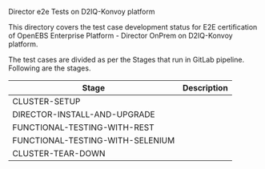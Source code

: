 Director e2e Tests on D2IQ-Konvoy platform

This directory covers the test case development status for E2E certification of OpenEBS Enterprise Platform - Director OnPrem on D2IQ-Konvoy platform.

The test cases are divided as per the Stages that run in GitLab pipeline. Following are the stages.

| Stage                            | Description |
| -------------------------------- | ----------- |
| CLUSTER-SETUP                    |             |
| DIRECTOR-INSTALL-AND-UPGRADE     |             |
| FUNCTIONAL-TESTING-WITH-REST     |             |
| FUNCTIONAL-TESTING-WITH-SELENIUM |             |
| CLUSTER-TEAR-DOWN                |             |
